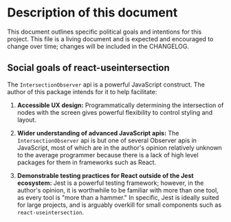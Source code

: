 # Description of this document

This document outlines specific political goals and intentions for this project. This file is a living document and is expected and encouraged to change over time; changes will be included in the CHANGELOG.

## Social goals of react-useintersection

The `IntersectionObserver` api is a powerful JavaScript construct. The author of this package intends for it to help facilitate:

1. **Accessible UX design:** Programmatically determining the intersection of nodes with the screen gives powerful flexibility to control styling and layout.

2. **Wider understanding of advanced JavaScript apis:** The `IntersectionObserver` api is but one of several Observer apis in JavaScript, most of which are in the author's opinion relatively unknown to the average programmer because there is a lack of high level packages for them in frameworks such as React.

3. **Demonstrable testing practices for React outside of the Jest ecosystem:** Jest is a powerful testing framework; however, in the author's opinion, it is worthwhile to be familiar with more than one tool, as every tool is "more than a hammer." In specific, Jest is ideally suited for large projects, and is arguably overkill for small components such as `react-useintersection`.
